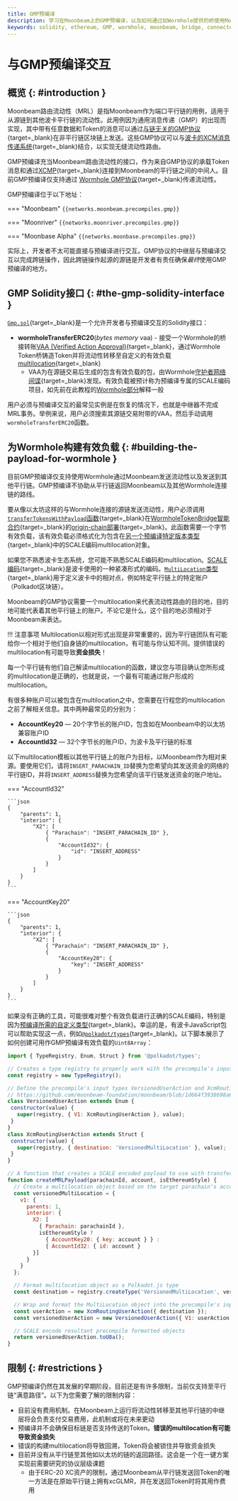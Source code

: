 ```yaml
---
title: GMP预编译
description: 学习在Moonbeam上的GMP预编译，以及如何通过如Wormhole提供的桥使用Moonbeam路由流动性计划
keywords: solidity, ethereum, GMP, wormhole, moonbeam, bridge, connected, contracts, MRL
---
```


# 与GMP预编译交互

## 概览 {: #introduction }

Moonbeam路由流动性（MRL）是指Moonbeam作为端口平行链的用例，适用于从源链到其他波卡平行链的流动性。此用例因为通用消息传递（GMP）的出现而实现，其中带有任意数据和Token的消息可以通过[与链无关的GMP协议](/builders/interoperability/protocols){target=_blank}在非平行链区块链上发送。这些GMP协议可以与[波卡的XCM消息传递系统](/builders/interoperability/xcm/overview){target=_blank}结合，以实现无缝流动性路由。

GMP预编译充当Moonbeam路由流动性的接口，作为来自GMP协议的承载Token消息和通过[XCMP](/builders/interoperability/xcm/overview/#xcm-transport-protocols){target=_blank}连接到Moonbeam的平行链之间的中间人。目前GMP预编译仅支持通过 [Wormhole GMP协议](/builders/interoperability/protocols/wormhole){target=_blank}传递流动性。

GMP预编译位于以下地址：

=== "Moonbeam"
     ```
     {{networks.moonbeam.precompiles.gmp}}
     ```

=== "Moonriver"
     ```
     {{networks.moonriver.precompiles.gmp}}
     ```

=== "Moonbase Alpha"
     ```
     {{networks.moonbase.precompiles.gmp}}
     ```

实际上，开发者不太可能直接与预编译进行交互。GMP协议的中继层与预编译交互以完成跨链操作，因此跨链操作起源的源链是开发者有责任确保*最终*使用GMP预编译的地方。

## GMP Solidity接口 {: #the-gmp-solidity-interface }

[`Gmp.sol`](https://github.com/moonbeam-foundation/moonbeam/blob/master/precompiles/gmp/Gmp.sol){target=_blank}是一个允许开发者与预编译交互的Solidity接口：

- **wormholeTransferERC20**(*bytes memory* vaa) - 接受一个Wormhole的桥接转账[VAA (Verified Action Approval)](https://book.wormhole.com/wormhole/4_vaa.html){target=_blank}，通过Wormhole Token桥铸造Token并将流动性转移至自定义的有效负载[multilocation](/builders/interoperability/xcm/overview/#general-xcm-definitions){target=_blank}
  - VAA为在源链交易后生成的包含有效负载的包，由Wormhole[守护者网络间谍](https://book.wormhole.com/wormhole/6_relayers.html?search=#specialized-relayers){target=_blank}发现。有效负载被预计称为预编译专属的SCALE编码项目，如先前在此教程的[Wormhole部分](#building-the-payload-for-wormhole)解释一般

用户必须与预编译交互的最常见实例是在恢复的情况下，也就是中继器不完成MRL事务。举例来说，用户必须搜索其源链交易附带的VAA，然后手动调用`wormholeTransferERC20`函数。

## 为Wormhole构建有效负载 {: #building-the-payload-for-wormhole }

目前GMP预编译仅支持使用Wormhole通过Moonbeam发送流动性以及发送到其他平行链。GMP预编译不协助从平行链返回Moonbeam以及其他Wormhole连接链的路线。

要从像以太坊这样的与Wormhole连接的源链发送流动性，用户必须调用[`transferTokensWithPayload`函数](https://book.wormhole.com/technical/evm/tokenLayer.html#contract-controlled-transfer){target=_blank}在[WormholeTokenBridge智能合约](https://github.com/wormhole-foundation/wormhole/blob/main/ethereum/contracts/bridge/interfaces/ITokenBridge.sol){target=_blank}的[origin-chain部署](https://book.wormhole.com/reference/contracts.html#token-bridge){target=_blank}。此函数需要一个字节有效负载，该有效负载必须格式化为包含在[另一个预编译特定版本类型](https://github.com/moonbeam-foundation/moonbeam/blob/1d664f3938698a6cd341fb8f36ccc4bb1104f1ff/precompiles/gmp/src/types.rs#L25-L39){target=_blank}中的SCALE编码multilocation对象。

如果您不熟悉波卡生态系统，您可能不熟悉SCALE编码和multilocation。[SCALE编码](https://docs.substrate.io/reference/scale-codec/){target=_blank}是波卡使用的一种紧凑形式的编码。[`MultiLocation`类型](https://wiki.polkadot.network/docs/learn-xcvm){target=_blank}用于定义波卡中的相对点，例如特定平行链上的特定账户（Polkadot区块链）。

Moonbeam的GMP协议需要一个multilocation来代表流动性路由的目的地，目的地可能代表着其他平行链上的账户。不论它是什么，这个目的地必须相对于Moonbeam来表达。

!!! 注意事项
    Multilocation以相对形式出现是非常重要的，因为平行链团队有可能给你一个相对于他们自身链的multilocation，有可能与你认知不同。提供错误的multilocation有可能导致**资金损失**！

每一个平行链有他们自己解读multilocation的函数，建议您与项目确认您所形成的multilocation是正确的，也就是说，一个最有可能通过账户形成的multilocation。

有很多种账户可以被包含在multilocation之中，您需要在行程您的multilocation之前了解相关信息。其中两种最常见的分别为：

- **AccountKey20** — 20个字节长的账户ID，包含如在Moonbeam中的以太坊兼容账户ID
- **AccountId32** — 32个字节长的账户ID，为波卡及平行链的标准

以下multilocation模板以其他平行链上的账户为目标，以Moonbeam作为相对来源。要使用它们，请将`INSERT_PARACHAIN_ID`替换为您希望向其发送资金的网络的平行链ID，并将`INSERT_ADDRESS`替换为您希望向该平行链发送资金的账户地址。

=== "AccountId32"

    ```json
    {
        "parents": 1,
        "interior": {
            "X2": [
                { "Parachain": "INSERT_PARACHAIN_ID" },
                { 
                    "AccountId32": { 
                        "id": "INSERT_ADDRESS" 
                    } 
                }
            ]
        }
    }
    ```

=== "AccountKey20"

    ```json
    {
        "parents": 1,
        "interior": {
            "X2": [
                { "Parachain": "INSERT_PARACHAIN_ID" },
                { 
                    "AccountKey20": { 
                        "key": "INSERT_ADDRESS" 
                    } 
                }
            ]
        }
    }
    ```

如果没有正确的工具，可能很难对整个有效负载进行正确的SCALE编码，特别是因为[预编译所需的自定义类型](https://github.com/moonbeam-foundation/moonbeam/blob/1d664f3938698a6cd341fb8f36ccc4bb1104f1ff/precompiles/gmp/src/types.rs#L25-L39){target=_blank}。幸运的是，有波卡JavaScript包可以帮助实现这一点，例如[`@polkadot/types`](https://www.npmjs.com/package/@polkadot/types){target=_blank}。以下脚本展示了如何创建可用作GMP预编译有效负载的`Uint8Array`：

```javascript
import { TypeRegistry, Enum, Struct } from '@polkadot/types';

// Creates a type registry to properly work with the precompile's input types
const registry = new TypeRegistry();

// Define the precompile's input types VersionedUserAction and XcmRoutingUserAction
// https://github.com/moonbeam-foundation/moonbeam/blob/1d664f3938698a6cd341fb8f36ccc4bb1104f1ff/precompiles/gmp/src/types.rs#L25-L39
class VersionedUserAction extends Enum {
 constructor(value) {
   super(registry, { V1: XcmRoutingUserAction }, value);
 }
}
class XcmRoutingUserAction extends Struct {
 constructor(value) {
   super(registry, { destination: 'VersionedMultiLocation' }, value);
 }
}

// A function that creates a SCALE encoded payload to use with transferTokensWithPayload
function createMRLPayload(parachainId, account, isEthereumStyle) {
  // Create a multilocation object based on the target parachain's account type
  const versionedMultiLocation = { 
    v1: {
      parents: 1,
      interior: {
        X2: [
          { Parachain: parachainId },
          isEthereumStyle ? 
            { AccountKey20: { key: account } } : 
            { AccountId32: { id: account }
        }]
      }
    }
  };

  // Format multilocation object as a Polkadot.js type
  const destination = registry.createType('VersionedMultiLocation', versionedMultiLocation);

  // Wrap and format the MultiLocation object into the precompile's input type
  const userAction = new XcmRoutingUserAction({ destination });
  const versionedUserAction = new VersionedUserAction({ V1: userAction });

  // SCALE encode resultant precompile formatted objects
  return versionedUserAction.toU8a();
}
```

## 限制 {: #restrictions }

GMP预编译仍然在其发展的早期阶段，目前还是有许多限制，当前仅支持至平行链“满意路径”。以下为您需要了解的限制内容：

- 目前没有费用机制。在Moonbeam上运行将流动性转移至其他平行链的中继层将会负责支付交易费用，此机制或将在未来更动
- 预编译并不会确保目标链是否支持传送的Token。**错误的multilocation有可能导致资金损失**
- 错误的构建multilocation将导致回溯，Token将会被锁住并导致资金损失
- 目前并没有从平行链至其他如以太坊的链的返回路径。这会是一个在一键方案实现前需要研究的协议层级课题
    - 由于ERC-20 XC资产的限制，通过Moonbeam从平行链发送回Token的唯一方法是在原始平行链上拥有xcGLMR，并在发送回Token时将其用作费用
